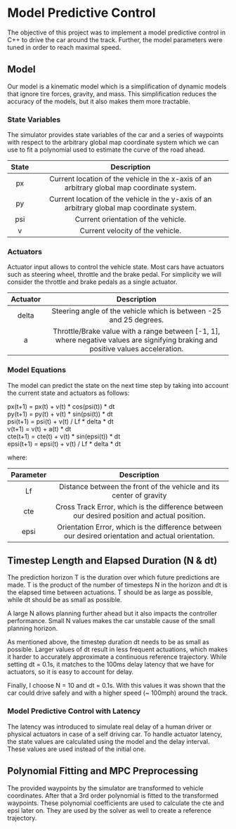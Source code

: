# Model Predictive Control

The objective of this project was to implement a model predictive control in C++ to drive the car around the track. Further, the model parameters were tuned in order to reach maximal speed.

## Model
Our model is a kinematic model which is a simplification of dynamic models that ignore tire forces, gravity, and mass. This simplification reduces the accuracy of the models, but it also makes them more tractable. 

### State Variables

The simulator provides state variables of the car and a series of waypoints with respect to the arbitrary global map coordinate system which we can use to fit a polynomial used to estimate the curve of the road ahead. 

| State			            | Description	        					                | 
|:---------------------:|:---------------------------------------------:| 
| px	                  | Current location of the vehicle in the x-axis of an arbitrary global map coordinate system.	| 
| py                    | Current location of the vehicle in the y-axis of an arbitrary global map coordinate system. |
| psi                   | Current orientation of the vehicle. |
| v                     | Current velocity of the vehicle. |

### Actuators

Actuator input allows to control the vehicle state. Most cars have actuators such as steering wheel, throttle and the brake pedal. For simplicity we will consider the throttle and brake pedals as a single actuator.

| Actuator			            | Description	        					                | 
|:---------------------:|:---------------------------------------------:| 
| delta | Steering angle of the vehicle which is between -25 and 25 degrees.
| a |  Throttle/Brake value with a range between [-1, 1], where negative values are signifying braking and positive values acceleration.

### Model Equations

The model can predict the state on the next time step by taking into account the current state and actuators as follows:

px(t+1) = px(t) + v(t) * cos(psi(t)) * dt <br>
py(t+1) = py(t) + v(t) * sin(psi(t)) * dt <br>
psi(t+1) = psi(t) + v(t) / Lf * delta * dt <br>
v(t+1) = v(t) + a(t) * dt <br>
cte(t+1) = cte(t) + v(t) * sin(epsi(t)) * dt <br>
epsi(t+1) = epsi(t) + v(t) / Lf * delta * dt <br>

where:

| Parameter			        | Description	            					            | 
|:---------------------:|:---------------------------------------------:| 
| Lf  | Distance between the front of the vehicle and its center of gravity|
| cte | Cross Track Error, which is the difference between our desired position and actual position. |
| epsi| Orientation Error, which is the difference between our desired orientation and actual orientation. |

## Timestep Length and Elapsed Duration (N & dt)

The prediction horizon T is the duration over which future predictions are made.
T is the product of the number of timesteps N in the horizon and dt is the elapsed time between actuations. T should be as large as possible, while dt should be as small as possible.

A large N allows planning further ahead but it also impacts the controller performance. Small N values makes the car unstable cause of the small planning horizon.    

As mentioned above, the timestep duration dt needs to be as small as possible. Larger values of dt result in less frequent actuations, which makes it harder to accurately approximate a continuous reference trajectory. 
While setting dt = 0.1s, it matches to the 100ms delay latency that we have for actuators, so it is easy to account for delay.
 
Finally, I choose N = 10 and dt = 0.1s. With this values it was shown that the car could drive safely and with a higher speed (~ 100mph) around the track.

### Model Predictive Control with Latency

The latency was introduced to simulate real delay of a human driver or physical actuators in case of a self driving car. 
To handle actuator latency, the state values are calculated using the model and the delay interval. These values are used instead of the initial one. 

## Polynomial Fitting and MPC Preprocessing

The provided waypoints by the simulator are transformed to vehicle coordinates. After that a 3rd order polynomial is fitted to the transformed waypoints. These polynomial coefficients are used to calculate the cte and epsi later on. They are used by the solver as well to create a reference trajectory.

